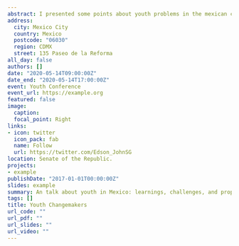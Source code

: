 ```yaml
---
abstract: I presented some points about youth problems in the mexican case to 300 youth members of representative chamber at  Senate of the Republic.
address:
  city: Mexico City
  country: Mexico
  postcode: "06030"
  region: CDMX
  street: 135 Paseo de la Reforma
all_day: false
authors: []
date: "2020-05-14T09:00:00Z"
date_end: "2020-05-14T17:00:00Z"
event: Youth Conference
event_url: https://example.org
featured: false
image:
  caption: 
  focal_point: Right
links:
- icon: twitter
  icon_pack: fab
  name: Follow
  url: https://twitter.com/Edson_JohnSG
location: Senate of the Republic.
projects:
- example
publishDate: "2017-01-01T00:00:00Z"
slides: example
summary: An talk about youth in Mexico: learnings, challenges, and proposals. 
tags: []
title: Youth Changemakers
url_code: ""
url_pdf: ""
url_slides: ""
url_video: ""
---
```



